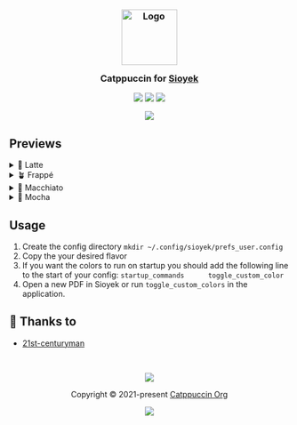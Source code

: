 <h3 align="center">
	<img src="https://raw.githubusercontent.com/catppuccin/catppuccin/main/assets/logos/exports/1544x1544_circle.png" width="100" alt="Logo"/><br/>
	<img src="https://raw.githubusercontent.com/catppuccin/catppuccin/main/assets/misc/transparent.png" height="30" width="0px"/>
	Catppuccin for <a href="https://sioyek.info/">Sioyek</a>
	<img src="https://raw.githubusercontent.com/catppuccin/catppuccin/main/assets/misc/transparent.png" height="30" width="0px"/>
</h3>

<p align="center">
	<a href="https://github.com/catppuccin/sioyek/stargazers"><img src="https://img.shields.io/github/stars/catppuccin/sioyek?colorA=363a4f&colorB=b7bdf8&style=for-the-badge"></a>
	<a href="https://github.com/catppuccin/sioyek/issues"><img src="https://img.shields.io/github/issues/catppuccin/sioyek?colorA=363a4f&colorB=f5a97f&style=for-the-badge"></a>
	<a href="https://github.com/catppuccin/sioyek/contributors"><img src="https://img.shields.io/github/contributors/catppuccin/sioyek?colorA=363a4f&colorB=a6da95&style=for-the-badge"></a>
</p>

<p align="center">
	<img src="https://raw.githubusercontent.com/catppuccin/catppuccin/main/assets/previews/preview.webp"/>
</p>



## Previews

<details>
<summary>🌻 Latte</summary>
<img src="https://github.com/21st-centuryman/Sioyek/assets/60197499/7fbc896c-e0e7-4b93-87f8-5d7848d269a8"/>
</details>
<details>
<summary>🪴 Frappé</summary>
<img src="https://github.com/21st-centuryman/Sioyek/assets/60197499/53a1064d-5927-4ce9-8bd7-3ba9c8390e0d"/>
</details>
<details>
<summary>🌺 Macchiato</summary>
<img src="https://github.com/21st-centuryman/Sioyek/assets/60197499/e077ef25-91d5-4e7c-b33c-cd7e9411235a"/>
</details>
<details>
<summary>🌿 Mocha</summary>
<img src="https://github.com/21st-centuryman/Sioyek/assets/60197499/aec7e0ed-29ad-4951-8245-7cbe12db3ef1"/>
</details>

## Usage

1. Create the config directory ```mkdir ~/.config/sioyek/prefs_user.config```
2. Copy the your desired flavor
3. If you want the colors to run on startup you should add the following line to the start of your config: ```startup_commands		toggle_custom_color```
4. Open a new PDF in Sioyek or run ```toggle_custom_colors``` in the application.

## 💝 Thanks to

- [21st-centuryman](https://github.com/21st-centuryman)

&nbsp;

<p align="center">
	<img src="https://raw.githubusercontent.com/catppuccin/catppuccin/main/assets/footers/gray0_ctp_on_line.svg?sanitize=true" />
</p>

<p align="center">
	Copyright &copy; 2021-present <a href="https://github.com/catppuccin" target="_blank">Catppuccin Org</a>
</p>

<p align="center">
	<a href="https://github.com/catppuccin/catppuccin/blob/main/LICENSE"><img src="https://img.shields.io/static/v1.svg?style=for-the-badge&label=License&message=MIT&logoColor=d9e0ee&colorA=363a4f&colorB=b7bdf8"/></a>
</p>
